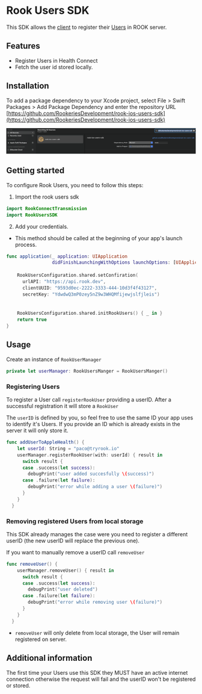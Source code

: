 # Rook Users SDK

This SDK allows the [client](https://docs.tryrook.io/docs/Definitions/#client) to register their [Users](https://docs.tryrook.io/docs/Definitions/#User) in ROOK server.

## Features

* Register Users in Health Connect
* Fetch the user id stored locally.

## Installation

To add a package dependency to your Xcode project, select File > Swift Packages > Add Package Dependency and enter the repository URL [https://github.com/RookeriesDevelopment/rook-ios-users-sdk](https://github.com/RookeriesDevelopment/rook-ios-users-sdk)

![swpm-rook-users](swpm-rook-users.png)

## Getting started

To configure Rook Users, you need to follow this steps:

1. Import the rook users sdk

```swift
import RookConnectTransmission
import RookUsersSDK
```

 2. Add your credentials. 
 - This method should be called at the beginning of your app's launch process.

```swift
func application(_ application: UIApplication
                 didFinishLaunchingWithOptions launchOptions: [UIApplication.LaunchOptionsKey : Any]? = nil) -> Bool {
    
    RookUsersConfiguration.shared.setConfiration(
      urlAPI: "https://api.rook.dev",
      clientUUID: "9593d0ec-2222-3333-444-10d3f4f43127",
      secretKey: "YdwdwQ3mP0zey5nZ9w3WHQMfijewjslfjleis")
    
    
    RookUsersConfiguration.shared.initRookUsers() { _ in }
    return true
}
```

## Usage

Create an instance of `RookUserManager`

```swift
private let userManager: RookUsersManger = RookUsersManger()
```

### Registering Users

To register a User call `registerRookUser` providing a userID.
 After a successful registration it will store a `RookUser`

The `userID` is defined by you, so feel free to use the same ID your app uses to identify it's
Users. If you provide an ID which is already exists in the server it will only store it.

```swift
func addUserToAppleHealth() {
    let userId: String = "paco@tryrook.io"
    userManager.registerRookUser(with: userId) { result in
      switch result {
      case .success(let success):
        debugPrint("user added succesfully \(success)")
      case .failure(let failure):
        debugPrint("error while adding a user \(failure)")
      }
    }
  }
```

### Removing registered Users from local storage

This SDK already manages the case were you need to register a different userID (the new userID
will replace the previous one).

If you want to manually remove a userID call `removeUser` 

```swift
func removeUser() {
    userManager.removeUser() { result in
      switch result {
      case .success(let success):
        debugPrint("user deleted")
      case .failure(let failure):
        debugPrint("error while removing user \(failure)")
      }
    }
  }
```

* `removeUser` will only delete from local storage, the User will remain registered
  on server.

## Additional information

The first time your Users use this SDK they MUST have an active internet connection otherwise
the request will fail and the userID won't be registered or stored.